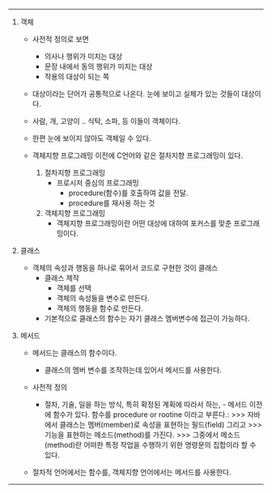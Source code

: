 ----
1. 객체
    + 사전적 정의로 보면
        - 의사나 행위가 미치는 대상
        - 문장 내에서 동의 행위가 미치는 대상
        - 작용의 대상이 되는 쪽
    
    
    + 대상이라는 단어가 공통적으로 나온다. 눈에 보이고 실체가 있는 것들이 대상이다.
    + 사람, 개, 고양이 .. 식탁, 소파, 등 이들이 객체이다.
    + 한편 눈에 보이지 않아도 객체일 수 있다.


    + 객체지향 프로그래밍 이전에 C언어와 같은 절차지향 프로그래밍이 있다.
        1. 절차지향 프로그래밍
            - 프로시저 중심의 프로그래밍
                - procedure(함수)를 호출하여 값을 전달.
                - procedure를 재사용 하는 것
        2. 객체지향 프로그래밍
            - 객체지향 프로그래밍이란 어떤 대상에 대하여 포커스를 맞춘 프로그래밍이다. 
    

2. 클래스
    + 객체의 속성과 행동을 하나로 묶어서 코드로 구현한 것이 클래스
        - 클래스 제작
            - 객체를 선택
            - 객체의 속성들을 변수로 만든다.
            - 객체의 행동을 함수로 만든다.
        - 기본적으로 클래스의 함수는 자기 클래스 멤버변수에 접근이 가능하다.

3. 메서드
    - 메서드는 클래스의 함수이다.
        - 클래스의 멤버 변수를 조작하는데 있어서 메서드를 사용한다.
    - 사전적 정의
         - 절차, 기술, 일을 하는 방식, 특히 확정된 계획에 따라서 하는,
          - 메서드 이전에 함수가 있다. 함수를 procedure or rootine 이라고 부른다.:
          >>> 자바에서 클래스는 멤버(member)로 속성을 표현하는 필드(field) 그리고
          >>> 기능을 표현하는 메소드(method)를 가진다.
          >>> 그중에서 메소드(method)란 어떠한 특정 작업을 수행하기 위한 명령문의 집합이라 할 수 있다.


     - 절차적 언어에서는 함수를, 객체지향 언어에서는 메서드를 사용한다.

----
        
